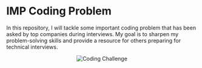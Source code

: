 # IMP Coding Problem

In this repository, I will tackle some important coding problem that has been asked by top companies during interviews. My goal is to sharpen my problem-solving skills and provide a resource for others preparing for technical interviews.

<p align="center">
  <img src="https://github.com/user-attachments/assets/ff6219c4-a1be-43af-bba6-eec37f926f69" alt="Coding Challenge" />
</p>

